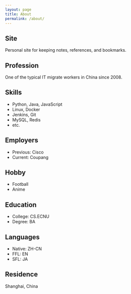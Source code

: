 ```yaml
---
layout: page
title: About
permalink: /about/
---
```


## Site
Personal site for keeping notes, references, and bookmarks.

## Profession
One of the typical IT migrate workers in China since 2008.

## Skills
- Python, Java, JavaScript
- Linux, Docker
- Jenkins, Git
- MySQL, Redis
- etc.

## Employers
- Previous: Cisco
- Current: Coupang

## Hobby
- Football
- Anime

## Education
- College: CS.ECNU
- Degree: BA

## Languages
- Native: ZH-CN
- FFL: EN
- SFL: JA

## Residence
Shanghai, China
